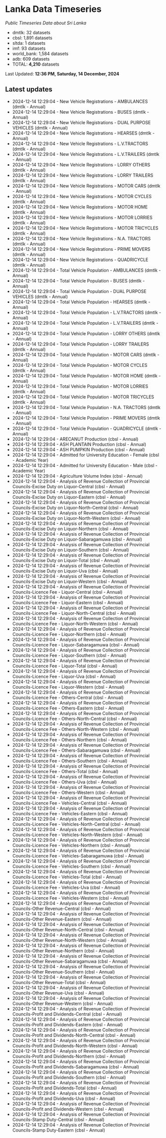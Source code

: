 # Lanka Data Timeseries
*Public Timeseries Data about Sri Lanka*

* dmtlk: 32 datasets
* cbsl: 1,891 datasets
* sltda: 1 datasets
* imf: 93 datasets
* world_bank: 1,584 datasets
* adb: 609 datasets
* TOTAL: **4,210** datasets

Last Updated: **12:36 PM, Saturday, 14 December, 2024**

## Latest updates

* 2024-12-14 12:29:04 - New Vehicle Registrations - AMBULANCES (dmtlk - Annual)
* 2024-12-14 12:29:04 - New Vehicle Registrations - BUSES (dmtlk - Annual)
* 2024-12-14 12:29:04 - New Vehicle Registrations - DUAL PURPOSE VEHICLES (dmtlk - Annual)
* 2024-12-14 12:29:04 - New Vehicle Registrations - HEARSES (dmtlk - Annual)
* 2024-12-14 12:29:04 - New Vehicle Registrations - L.V.TRACTORS (dmtlk - Annual)
* 2024-12-14 12:29:04 - New Vehicle Registrations - L.V.TRAILERS (dmtlk - Annual)
* 2024-12-14 12:29:04 - New Vehicle Registrations - LORRY OTHERS (dmtlk - Annual)
* 2024-12-14 12:29:04 - New Vehicle Registrations - LORRY TRAILERS (dmtlk - Annual)
* 2024-12-14 12:29:04 - New Vehicle Registrations - MOTOR CARS (dmtlk - Annual)
* 2024-12-14 12:29:04 - New Vehicle Registrations - MOTOR CYCLES (dmtlk - Annual)
* 2024-12-14 12:29:04 - New Vehicle Registrations - MOTOR HOME (dmtlk - Annual)
* 2024-12-14 12:29:04 - New Vehicle Registrations - MOTOR LORRIES (dmtlk - Annual)
* 2024-12-14 12:29:04 - New Vehicle Registrations - MOTOR TRICYCLES (dmtlk - Annual)
* 2024-12-14 12:29:04 - New Vehicle Registrations - N.A. TRACTORS (dmtlk - Annual)
* 2024-12-14 12:29:04 - New Vehicle Registrations - PRIME MOVERS (dmtlk - Annual)
* 2024-12-14 12:29:04 - New Vehicle Registrations - QUADRICYCLE (dmtlk - Annual)
* 2024-12-14 12:29:04 - Total Vehicle Population - AMBULANCES (dmtlk - Annual)
* 2024-12-14 12:29:04 - Total Vehicle Population - BUSES (dmtlk - Annual)
* 2024-12-14 12:29:04 - Total Vehicle Population - DUAL PURPOSE VEHICLES (dmtlk - Annual)
* 2024-12-14 12:29:04 - Total Vehicle Population - HEARSES (dmtlk - Annual)
* 2024-12-14 12:29:04 - Total Vehicle Population - L.V.TRACTORS (dmtlk - Annual)
* 2024-12-14 12:29:04 - Total Vehicle Population - L.V.TRAILERS (dmtlk - Annual)
* 2024-12-14 12:29:04 - Total Vehicle Population - LORRY OTHERS (dmtlk - Annual)
* 2024-12-14 12:29:04 - Total Vehicle Population - LORRY TRAILERS (dmtlk - Annual)
* 2024-12-14 12:29:04 - Total Vehicle Population - MOTOR CARS (dmtlk - Annual)
* 2024-12-14 12:29:04 - Total Vehicle Population - MOTOR CYCLES (dmtlk - Annual)
* 2024-12-14 12:29:04 - Total Vehicle Population - MOTOR HOME (dmtlk - Annual)
* 2024-12-14 12:29:04 - Total Vehicle Population - MOTOR LORRIES (dmtlk - Annual)
* 2024-12-14 12:29:04 - Total Vehicle Population - MOTOR TRICYCLES (dmtlk - Annual)
* 2024-12-14 12:29:04 - Total Vehicle Population - N.A. TRACTORS (dmtlk - Annual)
* 2024-12-14 12:29:04 - Total Vehicle Population - PRIME MOVERS (dmtlk - Annual)
* 2024-12-14 12:29:04 - Total Vehicle Population - QUADRICYCLE (dmtlk - Annual)
* 2024-12-14 12:29:04 - ARECANUT Production (cbsl - Annual)
* 2024-12-14 12:29:04 - ASH PLANTAIN Production (cbsl - Annual)
* 2024-12-14 12:29:04 - ASH PUMPKIN Production (cbsl - Annual)
* 2024-12-14 12:29:04 - Admitted for University Education - Female (cbsl - Academic Year)
* 2024-12-14 12:29:04 - Admitted for University Education - Male (cbsl - Academic Year)
* 2024-12-14 12:29:04 - Agriculture Volume Index (cbsl - Annual)
* 2024-12-14 12:29:04 - Analysis of Revenue Collection of Provincial Councils-Excise Duty on Liquor-Central (cbsl - Annual)
* 2024-12-14 12:29:04 - Analysis of Revenue Collection of Provincial Councils-Excise Duty on Liquor-Eastern (cbsl - Annual)
* 2024-12-14 12:29:04 - Analysis of Revenue Collection of Provincial Councils-Excise Duty on Liquor-North-Central (cbsl - Annual)
* 2024-12-14 12:29:04 - Analysis of Revenue Collection of Provincial Councils-Excise Duty on Liquor-North-Western (cbsl - Annual)
* 2024-12-14 12:29:04 - Analysis of Revenue Collection of Provincial Councils-Excise Duty on Liquor-Northern (cbsl - Annual)
* 2024-12-14 12:29:04 - Analysis of Revenue Collection of Provincial Councils-Excise Duty on Liquor-Sabaragamuwa (cbsl - Annual)
* 2024-12-14 12:29:04 - Analysis of Revenue Collection of Provincial Councils-Excise Duty on Liquor-Southern (cbsl - Annual)
* 2024-12-14 12:29:04 - Analysis of Revenue Collection of Provincial Councils-Excise Duty on Liquor-Total (cbsl - Annual)
* 2024-12-14 12:29:04 - Analysis of Revenue Collection of Provincial Councils-Excise Duty on Liquor-Uva (cbsl - Annual)
* 2024-12-14 12:29:04 - Analysis of Revenue Collection of Provincial Councils-Excise Duty on Liquor-Western (cbsl - Annual)
* 2024-12-14 12:29:04 - Analysis of Revenue Collection of Provincial Councils-Licence Fee - Liquor-Central (cbsl - Annual)
* 2024-12-14 12:29:04 - Analysis of Revenue Collection of Provincial Councils-Licence Fee - Liquor-Eastern (cbsl - Annual)
* 2024-12-14 12:29:04 - Analysis of Revenue Collection of Provincial Councils-Licence Fee - Liquor-North-Central (cbsl - Annual)
* 2024-12-14 12:29:04 - Analysis of Revenue Collection of Provincial Councils-Licence Fee - Liquor-North-Western (cbsl - Annual)
* 2024-12-14 12:29:04 - Analysis of Revenue Collection of Provincial Councils-Licence Fee - Liquor-Northern (cbsl - Annual)
* 2024-12-14 12:29:04 - Analysis of Revenue Collection of Provincial Councils-Licence Fee - Liquor-Sabaragamuwa (cbsl - Annual)
* 2024-12-14 12:29:04 - Analysis of Revenue Collection of Provincial Councils-Licence Fee - Liquor-Southern (cbsl - Annual)
* 2024-12-14 12:29:04 - Analysis of Revenue Collection of Provincial Councils-Licence Fee - Liquor-Total (cbsl - Annual)
* 2024-12-14 12:29:04 - Analysis of Revenue Collection of Provincial Councils-Licence Fee - Liquor-Uva (cbsl - Annual)
* 2024-12-14 12:29:04 - Analysis of Revenue Collection of Provincial Councils-Licence Fee - Liquor-Western (cbsl - Annual)
* 2024-12-14 12:29:04 - Analysis of Revenue Collection of Provincial Councils-Licence Fee - Others-Central (cbsl - Annual)
* 2024-12-14 12:29:04 - Analysis of Revenue Collection of Provincial Councils-Licence Fee - Others-Eastern (cbsl - Annual)
* 2024-12-14 12:29:04 - Analysis of Revenue Collection of Provincial Councils-Licence Fee - Others-North-Central (cbsl - Annual)
* 2024-12-14 12:29:04 - Analysis of Revenue Collection of Provincial Councils-Licence Fee - Others-North-Western (cbsl - Annual)
* 2024-12-14 12:29:04 - Analysis of Revenue Collection of Provincial Councils-Licence Fee - Others-Northern (cbsl - Annual)
* 2024-12-14 12:29:04 - Analysis of Revenue Collection of Provincial Councils-Licence Fee - Others-Sabaragamuwa (cbsl - Annual)
* 2024-12-14 12:29:04 - Analysis of Revenue Collection of Provincial Councils-Licence Fee - Others-Southern (cbsl - Annual)
* 2024-12-14 12:29:04 - Analysis of Revenue Collection of Provincial Councils-Licence Fee - Others-Total (cbsl - Annual)
* 2024-12-14 12:29:04 - Analysis of Revenue Collection of Provincial Councils-Licence Fee - Others-Uva (cbsl - Annual)
* 2024-12-14 12:29:04 - Analysis of Revenue Collection of Provincial Councils-Licence Fee - Others-Western (cbsl - Annual)
* 2024-12-14 12:29:04 - Analysis of Revenue Collection of Provincial Councils-Licence Fee - Vehicles-Central (cbsl - Annual)
* 2024-12-14 12:29:04 - Analysis of Revenue Collection of Provincial Councils-Licence Fee - Vehicles-Eastern (cbsl - Annual)
* 2024-12-14 12:29:04 - Analysis of Revenue Collection of Provincial Councils-Licence Fee - Vehicles-North-Central (cbsl - Annual)
* 2024-12-14 12:29:04 - Analysis of Revenue Collection of Provincial Councils-Licence Fee - Vehicles-North-Western (cbsl - Annual)
* 2024-12-14 12:29:04 - Analysis of Revenue Collection of Provincial Councils-Licence Fee - Vehicles-Northern (cbsl - Annual)
* 2024-12-14 12:29:04 - Analysis of Revenue Collection of Provincial Councils-Licence Fee - Vehicles-Sabaragamuwa (cbsl - Annual)
* 2024-12-14 12:29:04 - Analysis of Revenue Collection of Provincial Councils-Licence Fee - Vehicles-Southern (cbsl - Annual)
* 2024-12-14 12:29:04 - Analysis of Revenue Collection of Provincial Councils-Licence Fee - Vehicles-Total (cbsl - Annual)
* 2024-12-14 12:29:04 - Analysis of Revenue Collection of Provincial Councils-Licence Fee - Vehicles-Uva (cbsl - Annual)
* 2024-12-14 12:29:04 - Analysis of Revenue Collection of Provincial Councils-Licence Fee - Vehicles-Western (cbsl - Annual)
* 2024-12-14 12:29:04 - Analysis of Revenue Collection of Provincial Councils-Other Revenue-Central (cbsl - Annual)
* 2024-12-14 12:29:04 - Analysis of Revenue Collection of Provincial Councils-Other Revenue-Eastern (cbsl - Annual)
* 2024-12-14 12:29:04 - Analysis of Revenue Collection of Provincial Councils-Other Revenue-North-Central (cbsl - Annual)
* 2024-12-14 12:29:04 - Analysis of Revenue Collection of Provincial Councils-Other Revenue-North-Western (cbsl - Annual)
* 2024-12-14 12:29:04 - Analysis of Revenue Collection of Provincial Councils-Other Revenue-Northern (cbsl - Annual)
* 2024-12-14 12:29:04 - Analysis of Revenue Collection of Provincial Councils-Other Revenue-Sabaragamuwa (cbsl - Annual)
* 2024-12-14 12:29:04 - Analysis of Revenue Collection of Provincial Councils-Other Revenue-Southern (cbsl - Annual)
* 2024-12-14 12:29:04 - Analysis of Revenue Collection of Provincial Councils-Other Revenue-Total (cbsl - Annual)
* 2024-12-14 12:29:04 - Analysis of Revenue Collection of Provincial Councils-Other Revenue-Uva (cbsl - Annual)
* 2024-12-14 12:29:04 - Analysis of Revenue Collection of Provincial Councils-Other Revenue-Western (cbsl - Annual)
* 2024-12-14 12:29:04 - Analysis of Revenue Collection of Provincial Councils-Profit and Dividends-Central (cbsl - Annual)
* 2024-12-14 12:29:04 - Analysis of Revenue Collection of Provincial Councils-Profit and Dividends-Eastern (cbsl - Annual)
* 2024-12-14 12:29:04 - Analysis of Revenue Collection of Provincial Councils-Profit and Dividends-North-Central (cbsl - Annual)
* 2024-12-14 12:29:04 - Analysis of Revenue Collection of Provincial Councils-Profit and Dividends-North-Western (cbsl - Annual)
* 2024-12-14 12:29:04 - Analysis of Revenue Collection of Provincial Councils-Profit and Dividends-Northern (cbsl - Annual)
* 2024-12-14 12:29:04 - Analysis of Revenue Collection of Provincial Councils-Profit and Dividends-Sabaragamuwa (cbsl - Annual)
* 2024-12-14 12:29:04 - Analysis of Revenue Collection of Provincial Councils-Profit and Dividends-Southern (cbsl - Annual)
* 2024-12-14 12:29:04 - Analysis of Revenue Collection of Provincial Councils-Profit and Dividends-Total (cbsl - Annual)
* 2024-12-14 12:29:04 - Analysis of Revenue Collection of Provincial Councils-Profit and Dividends-Uva (cbsl - Annual)
* 2024-12-14 12:29:04 - Analysis of Revenue Collection of Provincial Councils-Profit and Dividends-Western (cbsl - Annual)
* 2024-12-14 12:29:04 - Analysis of Revenue Collection of Provincial Councils-Stamp Duty-Central (cbsl - Annual)
* 2024-12-14 12:29:04 - Analysis of Revenue Collection of Provincial Councils-Stamp Duty-Eastern (cbsl - Annual)
